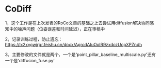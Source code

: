 # CoDiff

1，这个工作是在上次发表的RoCo文章的基础之上去尝试用diffusion解决协同感知中的噪声问题（位姿误差和时间延迟），正在审稿中

2，记录训练过程，防止遗忘：
https://lx2xygwjrgr.feishu.cn/docx/AgrcdAIuOoIR9zxdozUcpXPZndh

3，主要修改的文件就是两个，一个是'point_pillar_baseline_multiscale.py'还有一个是'diffusion_fuse.py'
